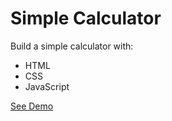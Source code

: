 # Simple Calculator

Build a simple calculator with:

* HTML
* CSS
* JavaScript

[See Demo](https://touraye.github.io/simple-calculator/)

